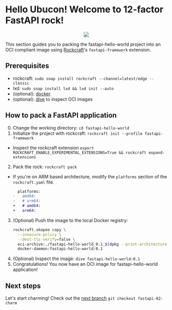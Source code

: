 # Hello Ubucon! Welcome to 12-factor FastAPI rock!

<p align="center">
    <img src="https://encrypted-tbn0.gstatic.com/images?q=tbn:ANd9GcQt_7ioYr9T6uh35rT46Z_cyNVtMM_SgbHppA&s">
</p>

This section guides you to packing the fastapi-hello-world project into an OCI compliant image
using [Rockcraft](https://github.com/canonical/rockcraft)'s `fastapi-framework` extension.

## Prerequisites

- rockcraft: `sudo snap install rockcraft --channel=latest/edge --classic`
- lxd: `sudo snap install lxd && lxd init --auto`
- (optional): [docker](https://docs.docker.com/engine/install/)
- (optional): [dive](https://github.com/wagoodman/dive) to inspect OCI images

## How to pack a FastAPI application

0. Change the working directory: `cd fastapi-hello-world`
1. Initialize the project with rockcraft: `rockcraft init --profile fastapi-framework`
  - Inspect the rockcraft extension `export ROCKCRAFT_ENABLE_EXPERIMENTAL_EXTENSIONS=True && rockcraft expand-extensions`
2. Pack the rock: `rockcraft pack`
  - If you're on ARM based architecture, modify the `platforms` section of the `rockcraft.yaml` file.
    ```diff
      platforms:
    -   amd64:
    -   # arm64:
    +   # amd64:
    +   arm64:
    ```
3. (Optional) Push the image to the local Docker registry:
    ```bash
    rockcraft.skopeo copy \
      --insecure-policy \
      --dest-tls-verify=false \
      oci-archive:./fastapi-hello-world_0.1_$(dpkg --print-architecture)$.rock \
      docker-daemon:fastapi-hello-world:0.1
    ```
4. (Optional) Inspect the image: `dive fastapi-hello-world:0.1`
5. Congratulations! You now have an OCI image for fastapi-hello-world application!

## Next steps

Let's start charming! Check out the [next branch](https://github.com/yanksyoon/hello-ubucon/tree/fastapi-02-charm) `git checkout fastapi-02-charm`
